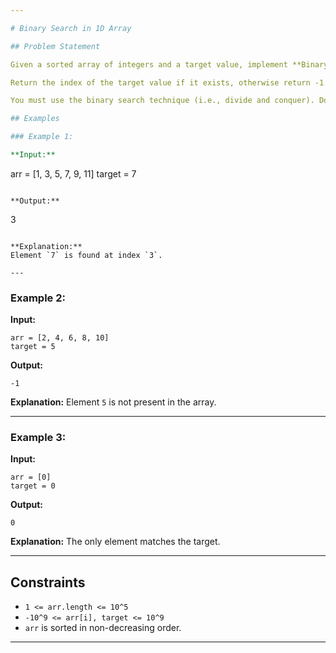 ```yaml
---

# Binary Search in 1D Array

## Problem Statement

Given a sorted array of integers and a target value, implement **Binary Search** to find whether the target exists in the array.

Return the index of the target value if it exists, otherwise return -1.

You must use the binary search technique (i.e., divide and conquer). Do not use any built-in method like `Arrays.binarySearch()`.

## Examples

### Example 1:

**Input:**
```
arr = [1, 3, 5, 7, 9, 11]
target = 7
```

**Output:**
```
3
```

**Explanation:**
Element `7` is found at index `3`.

---
```


### Example 2:

**Input:**

```
arr = [2, 4, 6, 8, 10]
target = 5
```

**Output:**

```
-1
```

**Explanation:**
Element `5` is not present in the array.

---

### Example 3:

**Input:**

```
arr = [0]
target = 0
```

**Output:**

```
0
```

**Explanation:**
The only element matches the target.

---

## Constraints

- `1 <= arr.length <= 10^5`
- `-10^9 <= arr[i], target <= 10^9`
- `arr` is sorted in non-decreasing order.

---
